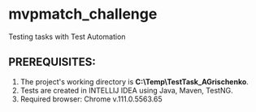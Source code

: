 # mvpmatch_challenge
Testing tasks with Test Automation

## PREREQUISITES:

1) The project's working directory is **C:\Temp\TestTask_AGrischenko**.
2) Tests are created in INTELLIJ IDEA using Java, Maven, TestNG.
3) Required browser: Chrome v.111.0.5563.65
